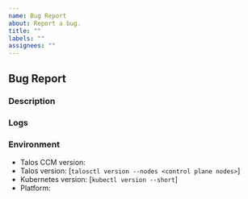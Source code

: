 ```yaml
---
name: Bug Report
about: Report a bug.
title: ""
labels: ""
assignees: ""
---
```


## Bug Report

### Description

### Logs

### Environment

- Talos CCM version:
- Talos version: [`talosctl version --nodes <control plane nodes>`]
- Kubernetes version: [`kubectl version --short`]
- Platform:
